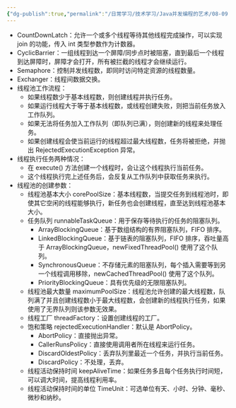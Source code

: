 ```yaml
---
{"dg-publish":true,"permalink":"/日常学习/技术学习/Java并发编程的艺术/08-09 Java中的并发工具类与线程池/","title":"08-09 Java中的并发工具类与线程池","tags":["八股"],"noteIcon":"1","created":"2023-07-27T10:13:20.657+08:00","updated":"2024-11-13T20:39:52.579+08:00"}
---
```



- CountDownLatch：允许一个或多个线程等待其他线程完成操作，可以实现 join 的功能，传入 int 类型参数作为计数器。
- CyclicBarrier：一组线程到达一个屏障/同步点时被阻塞，直到最后一个线程到达屏障时，屏障才会打开，所有被拦截的线程才会继续运行。
- Semaphore：控制并发线程数，即同时访问特定资源的线程数量。
- Exchanger：线程间数据交换。
- 线程池工作流程：
  - 如果线程数少于基本线程数，则创建线程并执行任务。
  - 如果运行线程大于等于基本线程数，或线程创建失败，则把当前任务放入工作队列。
  - 如果无法将任务加入工作队列（即队列已满），则创建新的线程来处理任务。
  - 如果创建线程会使当前运行的线程超过最大线程数，任务将被拒绝，并抛出 RejectedExecutionException 异常。
- 线程执行任务两种情况：
  - 在 execute() 方法创建一个线程时，会让这个线程执行当前任务。
  - 这个线程执行完上述任务后，会反复从工作队列中获取任务来执行。
- 线程池的创建参数：
  - 线程池基本大小 corePoolSize：基本线程数，当提交任务到线程池时，即使其它空闲的线程能够执行，新任务也会创建线程，直至达到线程池基本大小。
  - 任务队列 runnableTaskQueue：用于保存等待执行的任务的阻塞队列。
    - ArrayBlockingQueue：基于数组结构的有界阻塞队列，FIFO 排序。
    - LinkedBlockingQueue：基于链表的阻塞队列，FIFO 排序，吞吐量高于 ArrayBlockingQueue，newFixedThreadPool() 使用了这个队列。
    - SynchronousQueue：不存储元素的阻塞队列，每个插入需要等到另一个线程调用移除，newCachedThreadPool() 使用了这个队列。
    - PriorityBlockingQueue：具有优先级的无限阻塞队列。
  - 线程池最大数量 maximumPoolSize：线程池允许创建的最大线程数，队列满了并且创建线程数小于最大线程数，会创建新的线程执行任务，如果使用了无界队列则该参数无效果。
  - 线程工厂 threadFactory：设置创建线程的工厂。
  - 饱和策略 rejectedExecutionHandler：默认是 AbortPolicy。
    - AbortPolicy：直接抛出异常。
    - CallerRunsPolicy：直接使用调用者所在线程来运行任务。
    - DiscardOldestPolicy：丢弃队列里最近一个任务，并执行当前任务。
    - DiscardPolicy：不处理，丢弃。
  - 线程活动保持时间 keepAliveTime：如果任务多且每个任务执行时间短，可以调大时间，提高线程利用率。
  - 线程活动保持时间的单位 TimeUnit：可选单位有天、小时、分钟、毫秒、微秒和纳秒。